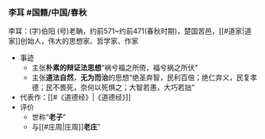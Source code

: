 ### 李耳 #国籍/中国/春秋

李耳：(字)伯阳 (号)老聃，约前571~约前471(春秋时期)，楚国苦邑，[[#道家|道家]]创始人，伟大的思想家、哲学家、作家
- 事迹
	- 主张**朴素的辩证法思想**“祸兮福之所倚，福兮祸之所伏”
	- 主张**道法自然**，**无为而治**的思想“绝圣弃智，民利百倍；绝仁弃义，民复孝德；民不畏死，奈何以死惧之；大智若愚，大巧若拙”
- 代表作：[[#《道德经》|《道德经》]]
- 评价
	- 世称“**老子**”
	- 与[[#庄周|庄周]]**老庄**”